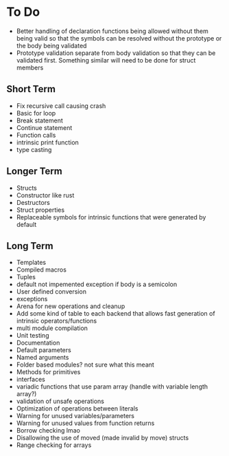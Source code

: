 # To Do
- Better handling of declaration functions being allowed without them being valid so that the symbols can be resolved without the prototype or the body being validated
- Prototype validation separate from body validation so that they can be validated first. Something similar will need to be done for struct members




## Short Term
- Fix recursive call causing crash
- Basic for loop
- Break statement
- Continue statement
- Function calls
- intrinsic print function
- type casting

## Longer Term
- Structs
- Constructor like rust
- Destructors
- Struct properties
- Replaceable symbols for intrinsic functions that were generated by default

## Long Term
- Templates
- Compiled macros
- Tuples
- default not impemented exception if body is a semicolon
- User defined conversion
- exceptions
- Arena for new operations and cleanup
- Add some kind of table to each backend that allows fast generation of intrinsic operators/functions
- multi module compilation
- Unit testing
- Documentation
- Default parameters
- Named arguments
- Folder based modules? not sure what this meant
- Methods for primitives
- interfaces
- variadic functions that use param array (handle with variable length array?)
- validation of unsafe operations
- Optimization of operations between literals
- Warning for unused variables/parameters
- Warning for unused values from function returns
- Borrow checking lmao
- Disallowing the use of moved (made invalid by move) structs
- Range checking for arrays
